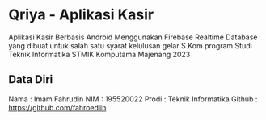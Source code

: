 # Qriya - Aplikasi Kasir

Aplikasi Kasir Berbasis Android Menggunakan Firebase Realtime Database
yang dibuat untuk salah satu syarat kelulusan gelar S.Kom 
program Studi Teknik Informatika STMIK Komputama Majenang 2023

## Data Diri

Nama   : Imam Fahrudin
NIM    : 195520022
Prodi  : Teknik Informatika
Github : https://github.com/fahroediin
